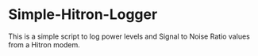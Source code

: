 # Simple-Hitron-Logger
This is a simple script to log power levels and Signal to Noise Ratio values from a Hitron modem.
